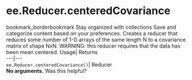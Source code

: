  
#  ee.Reducer.centeredCovariance 
bookmark_borderbookmark Stay organized with collections  Save and categorize content based on your preferences.
Creates a reducer that reduces some number of 1-D arrays of the same length N to a covariance matrix of shape NxN. WARNING: this reducer requires that the data has been mean centered. 
Usage| Returns  
---|---  
`ee.Reducer.centeredCovariance()`| Reducer  
**No arguments.**
Was this helpful?
